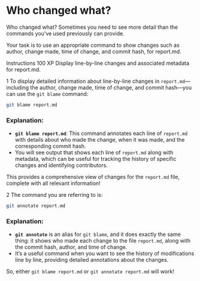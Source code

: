 # Who changed what?

Who changed what?
Sometimes you need to see more detail than the commands you've used previously can provide.

Your task is to use an appropriate command to show changes such as author, change made, time of change, and commit hash, for report.md.

Instructions
100 XP
Display line-by-line changes and associated metadata for report.md.

1
To display detailed information about line-by-line changes in `report.md`—including the author, change made, time of change, and commit hash—you can use the `git blame` command:

```bash
git blame report.md
```

### Explanation:
- **`git blame report.md`**: This command annotates each line of `report.md` with details about who made the change, when it was made, and the corresponding commit hash.
- You will see output that shows each line of `report.md` along with metadata, which can be useful for tracking the history of specific changes and identifying contributors. 

This provides a comprehensive view of changes for the `report.md` file, complete with all relevant information!

2
The command you are referring to is:

```bash
git annotate report.md
```

### Explanation:
- **`git annotate`** is an alias for `git blame`, and it does exactly the same thing: it shows who made each change to the file `report.md`, along with the commit hash, author, and time of change.
- It’s a useful command when you want to see the history of modifications line by line, providing detailed annotations about the changes.

So, either `git blame report.md` or `git annotate report.md` will work!